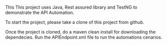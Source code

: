 This This project uses Java, Rest assured library and TestNG to demonstrate the API Automation.

To start the project, please take a clone of this project from github.

Once the project is cloned, do a maven clean install for downloading the dependecies.
Run the APIEndpoint.xml file to run the automations cenarios.
